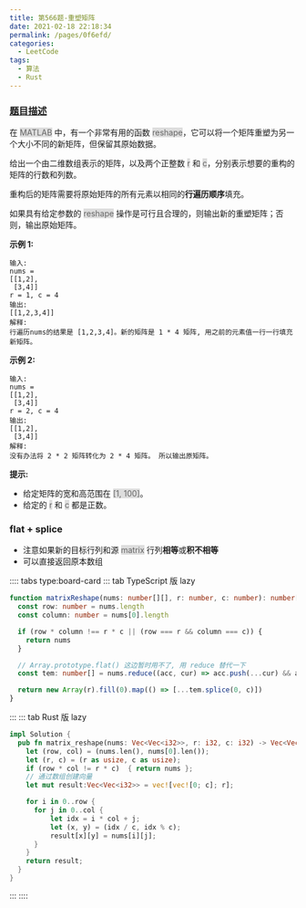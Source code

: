 ```yaml
---
title: 第566题-重塑矩阵
date: 2021-02-18 22:18:34
permalink: /pages/0f6efd/
categories:
  - LeetCode
tags:
  - 算法
  - Rust
---
```


### [题目描述](https://leetcode-cn.com/problems/reshape-the-matrix/)

在 <span style="background: #ddd; color: #666;">MATLAB</span> 中，有一个非常有用的函数 <span style="background: #ddd; color: #666;">reshape</span>，它可以将一个矩阵重塑为另一个大小不同的新矩阵，但保留其原始数据。

给出一个由二维数组表示的矩阵，以及两个正整数 <span style="background: #ddd; color: #666;">r</span> 和 <span style="background: #ddd; color: #666;">c</span>，分别表示想要的重构的矩阵的行数和列数。

重构后的矩阵需要将原始矩阵的所有元素以相同的**行遍历顺序**填充。

如果具有给定参数的 <span style="background: #ddd; color: #666;">reshape</span> 操作是可行且合理的，则输出新的重塑矩阵；否则，输出原始矩阵。

<!-- more -->

**示例 1:**

```
输入:
nums =
[[1,2],
 [3,4]]
r = 1, c = 4
输出:
[[1,2,3,4]]
解释:
行遍历nums的结果是 [1,2,3,4]。新的矩阵是 1 * 4 矩阵, 用之前的元素值一行一行填充新矩阵。
```

**示例 2:**

```
输入:
nums =
[[1,2],
 [3,4]]
r = 2, c = 4
输出:
[[1,2],
 [3,4]]
解释:
没有办法将 2 * 2 矩阵转化为 2 * 4 矩阵。 所以输出原矩阵。
```

**提示:**

- 给定矩阵的宽和高范围在 <span style="background: #ddd; color: #666;">[1, 100]</span>。
- 给定的 <span style="background: #ddd; color: #666;">r</span> 和 <span style="background: #ddd; color: #666;">c</span> 都是正数。

### flat + splice

- 注意如果新的目标行列和源 <span style="background: #ddd; color: #666;">matrix</span> 行列**相等**或**积不相等**
- 可以直接返回原本数组

:::: tabs type:board-card
::: tab TypeScript 版 lazy

```TypeScript
function matrixReshape(nums: number[][], r: number, c: number): number[][] {
  const row: number = nums.length
  const column: number = nums[0].length

  if (row * column !== r * c || (row === r && column === c)) {
    return nums
  }

  // Array.prototype.flat() 这边暂时用不了, 用 reduce 替代一下
  const tem: number[] = nums.reduce((acc, cur) => acc.push(...cur) && acc, [])

  return new Array(r).fill(0).map(() => [...tem.splice(0, c)])
}
```

:::
::: tab Rust 版 lazy

```Rust
impl Solution {
  pub fn matrix_reshape(nums: Vec<Vec<i32>>, r: i32, c: i32) -> Vec<Vec<i32>> {
    let (row, col) = (nums.len(), nums[0].len());
    let (r, c) = (r as usize, c as usize);
    if (row * col != r * c)  { return nums };
    // 通过数组创建向量
    let mut result:Vec<Vec<i32>> = vec![vec![0; c]; r];

    for i in 0..row {
      for j in 0..col {
          let idx = i * col + j;
          let (x, y) = (idx / c, idx % c);
          result[x][y] = nums[i][j];
      }
    }
    return result;
  }
}
```

:::
::::
